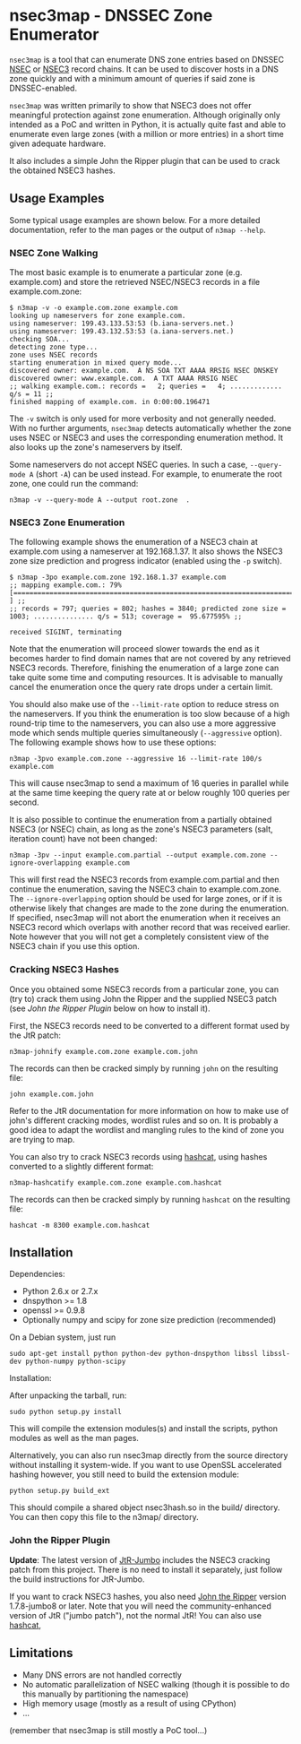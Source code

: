 nsec3map - DNSSEC Zone Enumerator
=================================

`nsec3map` is a tool that can enumerate DNS zone entries based on DNSSEC
[NSEC](http://www.ietf.org/rfc/rfc4034.txt "Resource Records for the DNS Security Extensions") or 
[NSEC3](http://www.ietf.org/rfc/rfc5155.txt "DNS Security (DNSSEC) Hashed Authenticated Denial of Existence") 
record chains.  It can be used to discover hosts in a DNS zone quickly and
with a minimum amount of queries if said zone is DNSSEC-enabled.

`nsec3map` was written primarily to show that NSEC3 does not offer meaningful
protection against zone enumeration. 
Although originally only intended as a PoC and written in Python, it is
actually quite fast and able to enumerate even large zones (with a million or
more entries) in a short time given adequate hardware.

It also includes a simple John the Ripper plugin that can be used to crack the
obtained NSEC3 hashes.

Usage Examples
--------------

Some typical usage examples are shown below. For a more detailed documentation,
refer to the man pages or the output of `n3map --help`.

### NSEC Zone Walking

The most basic example is to enumerate a particular zone (e.g. example.com) and
store the retrieved NSEC/NSEC3 records in a file example.com.zone:

	$ n3map -v -o example.com.zone example.com
	looking up nameservers for zone example.com.
	using nameserver: 199.43.133.53:53 (b.iana-servers.net.)
	using nameserver: 199.43.132.53:53 (a.iana-servers.net.)
	checking SOA...
	detecting zone type...
	zone uses NSEC records
	starting enumeration in mixed query mode...
	discovered owner: example.com.	A NS SOA TXT AAAA RRSIG NSEC DNSKEY
	discovered owner: www.example.com.	A TXT AAAA RRSIG NSEC
	;; walking example.com.: records =   2; queries =   4; ............. q/s = 11 ;;
	finished mapping of example.com. in 0:00:00.196471

The `-v` switch is only used for more verbosity and not generally needed. With
no further arguments, `nsec3map` detects automatically whether the zone uses
NSEC or NSEC3 and uses the corresponding enumeration method. It also looks up
the zone's nameservers by itself.

Some nameservers do not accept NSEC queries. In such a case, `--query-mode A`
(short `-A`) can be used instead. For example, to enumerate the root zone, one
could run the command:

	n3map -v --query-mode A --output root.zone  .

### NSEC3 Zone Enumeration

The following example shows the enumeration of a NSEC3 chain at example.com
using a nameserver at 192.168.1.37. It also shows the NSEC3 zone size
prediction and progress indicator (enabled using the `-p` switch).

	$ n3map -3po example.com.zone 192.168.1.37 example.com
	;; mapping example.com.: 79% [===========================================================================                   ] ;;
	;; records = 797; queries = 802; hashes = 3840; predicted zone size = 1003; ............... q/s = 513; coverage =  95.677595% ;;
	
	received SIGINT, terminating

Note that the enumeration will proceed slower towards the end as it becomes
harder to find domain names that are not covered by any retrieved NSEC3
records. Therefore, finishing the enumeration of a large zone can take quite
some time and computing resources. It is advisable to manually cancel the
enumeration once the query rate drops under a certain limit.

You should also make use of the `--limit-rate` option to reduce stress on the
nameservers. If you think the enumeration is too slow because of a high
round-trip time to the nameservers, you can also use a more aggressive mode
which sends multiple queries simultaneously (`--aggressive` option). The
following example shows how to use these options:

	n3map -3pvo example.com.zone --aggressive 16 --limit-rate 100/s example.com

This will cause nsec3map to send a maximum of 16 queries in parallel while at
the same time keeping the query rate at or below roughly 100 queries per
second.

It is also possible to continue the enumeration from a partially obtained NSEC3
(or NSEC) chain, as long as the zone's NSEC3 parameters (salt, iteration count)
have not been changed:

	n3map -3pv --input example.com.partial --output example.com.zone --ignore-overlapping example.com

This will first read the NSEC3 records from example.com.partial and then
continue the enumeration, saving the NSEC3 chain to example.com.zone.
The `--ignore-overlapping` option should be used for large zones, or if it is
otherwise likely that changes are made to the zone during the enumeration.  If
specified, nsec3map will not abort the enumeration when it receives an NSEC3
record which overlaps with another record that was received earlier. Note
however that you will not get a completely consistent view of the NSEC3 chain
if you use this option.

### Cracking NSEC3 Hashes

Once you obtained some NSEC3 records from a particular zone, you can (try to)
crack them using John the Ripper and the supplied NSEC3 patch (see *John the
Ripper Plugin* below on how to install it).

First, the NSEC3 records need to be converted to a different format used by the
JtR patch:

	n3map-johnify example.com.zone example.com.john

The records can then be cracked simply by running  `john` on the resulting file:
	
	john example.com.john

Refer to the JtR documentation for more information on how to make use of 
john's different cracking modes, wordlist rules and so on. It is probably a
good idea to adapt the wordlist and mangling rules to the kind of zone you are
trying to map.

You can also try to crack NSEC3 records using [hashcat](https://hashcat.net/hashcat/ "hashcat"),
using hashes converted to a slightly different format:

	n3map-hashcatify example.com.zone example.com.hashcat

The records can then be cracked simply by running `hashcat` on the resulting file:

	hashcat -m 8300 example.com.hashcat



Installation
------------

Dependencies:

  * Python 2.6.x or 2.7.x
  * dnspython >= 1.8
  * openssl >= 0.9.8
  * Optionally numpy and scipy for zone size prediction (recommended)
  
On a Debian system, just run

	sudo apt-get install python python-dev python-dnspython libssl libssl-dev python-numpy python-scipy

Installation:

After unpacking the tarball, run:

	sudo python setup.py install
  
This will compile the extension modules(s) and install the scripts, python
modules as well as the man pages.
  
Alternatively, you can also run nsec3map directly from the source directory
without installing it system-wide. If you want to use OpenSSL accelerated
hashing however, you still need to build the extension module:

	python setup.py build_ext

This should compile a shared object nsec3hash.so in the build/ directory. You
can then copy this file to the n3map/ directory.
  

### John the Ripper Plugin

**Update**: The latest version of
[JtR-Jumbo](https://github.com/magnumripper/JohnTheRipper) includes the NSEC3
cracking patch from this project. There is no need to install it separately,
just follow the build instructions for JtR-Jumbo.

If you want to crack NSEC3 hashes, you also need [John the Ripper](http://www.openwall.com/john/) 
version 1.7.8-jumbo8 or later. Note that you will need the community-enhanced 
version of JtR ("jumbo patch"), not the normal JtR! You can also use 
[hashcat](https://hashcat.net/hashcat/ "hashcat"),

Limitations
-----------

* Many DNS errors are not handled correctly
* No automatic parallelization of NSEC walking (though it is possible to do this manually by partitioning the namespace)
* High memory usage (mostly as a result of using CPython)
* ...

(remember that nsec3map is still mostly a PoC tool...)
